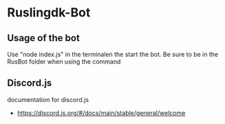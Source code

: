 # Ruslingdk-Bot

## Usage of the bot
Use "node index.js" in the terminalen the start the bot. Be sure to be in the RusBot folder when using the command

## Discord.js
documentation for discord.js
* https://discord.js.org/#/docs/main/stable/general/welcome 


